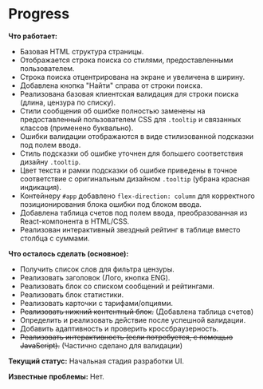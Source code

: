 # Progress

**Что работает:**
*   Базовая HTML структура страницы.
*   Отображается строка поиска со стилями, предоставленными пользователем.
*   Строка поиска отцентрирована на экране и увеличена в ширину.
*   Добавлена кнопка "Найти" справа от строки поиска.
*   Реализована базовая клиентская валидация для строки поиска (длина, цензура по списку).
*   Стили сообщения об ошибке полностью заменены на предоставленный пользователем CSS для `.tooltip` и связанных классов (применено буквально).
*   Ошибки валидации отображаются в виде стилизованной подсказки под полем ввода.
*   Стиль подсказки об ошибке уточнен для большего соответствия дизайну `.tooltip`.
*   Цвет текста и рамки подсказки об ошибке приведены в точное соответствие с оригинальным дизайном `.tooltip` (убрана красная индикация).
*   Контейнеру `#app` добавлено `flex-direction: column` для корректного позиционирования блока ошибки под блоком ввода.
*   Добавлена таблица счетов под полем ввода, преобразованная из React-компонента в HTML/CSS.
*   Реализован интерактивный звездный рейтинг в таблице вместо столбца с суммами.

**Что осталось сделать (основное):**
*   Получить список слов для фильтра цензуры.
*   Реализовать заголовок (Лого, кнопка ENG).
*   Реализовать блок со списком сообщений и рейтингами.
*   Реализовать блок статистики.
*   Реализовать карточки с тарифами/опциями.
*   <s>Реализовать нижний контентный блок.</s> (Добавлена таблица счетов)
*   Определить и реализовать действие после успешной валидации.
*   Добавить адаптивность и проверить кроссбраузерность.
*   <s>Реализовать интерактивность (если потребуется, с помощью JavaScript).</s> (Частично сделано для валидации)

**Текущий статус:** Начальная стадия разработки UI.

**Известные проблемы:** Нет. 
